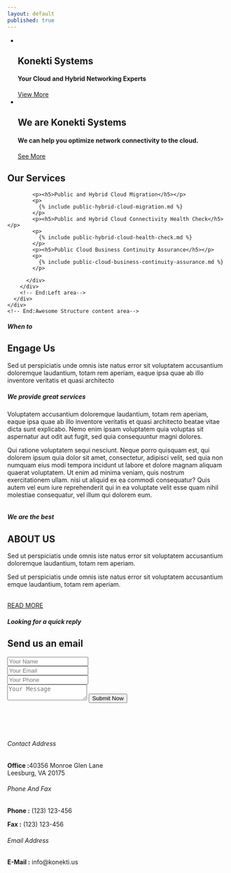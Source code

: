 ```yaml
---
layout: default
published: true
---
```

 
<section class="services-outer-area" id="home">
  <div class="main-banner">
    <a href="#" name="scroll-top-div"></a>
    <div class="overlay-mask">
      <div class="container">
        <!-- Start:Slider area -->
        <div class="slider">
          <div class="flexslider">
            <ul class="slides">
                <!-- Start: Banner Slide 01 -->
              <li>
                <img alt="" src="{{ site.baseurl }}/assets/banner-1.png" >
                <div class="caption">
                  <h2>Konekti Systems</h2>
                  <h4>Your Cloud and Hybrid Networking Experts</h4>
                  <a class="button-large" href="#">View More</a>
                </div>
              </li>
              <!-- End: Banner Slide 01 -->
              <!-- Start: Banner Slide 02 -->
              <li>
                <img alt="" src="{{ site.baseurl }}/assets/consult.png">
                <div class="caption">
                  <h2>We are Konekti Systems</h2>
                  <h4>We can help you optimize network connectivity to the cloud.</h4>
                  <a class="button-large" href="#">See More</a>
                </div>
              </li>
                <!-- End: Banner Slide 02 -->
            </ul>
          </div>
        </div>
        <!-- End:Slider area -->
      </div>
    </div>
  </div>
</section>
  <!-- =================================================
  Banner Area End -->
  <!-- Services Content Area  Start 
  ====================================================== -->
  <section class="about-text-outer-area" id="services">
    <!-- Start:Services content area-->
    <div class="container">
      <div class="content-area">
        <!-- Start:Left area-->
        <div class="col-md-12">
          <div class="main-title left-align">
              <h1>Our Services</h1>
          </div>
          <div class="text-box">

            <p><h5>Public and Hybrid Cloud Migration</h5></p>
            <p>
              {% include public-hybrid-cloud-migration.md %}
            </p>
            <p><h5>Public and Hybrid Cloud Connectivity Health Check</h5></p>
            <p>
              {% include public-hybrid-cloud-health-check.md %}
            </p>
            <p><h5>Public Cloud Business Continuity Assurance</h5></p>
            <p>
              {% include public-cloud-business-continuity-assurance.md %}
            </p>

          </div>
        </div>			
        <!-- End:Left area-->      
      </div>
    </div>
    <!-- End:Awesome Structure content area-->
  </section>
  <!-- =================================================
  When to Engage Us Content Area  End -->   
  <!-- When to Engage Us Content Area  Start 
  ====================================================== -->
  <section class="about-text-outer-area" id="engage">
    <!-- Start:Engage content area-->
    <div class="container">
      <div class="content-area">
        <!-- Start:Left area-->
        <div class="left-side col-md-6">
          <div class="main-title left-align">
              <h5><span>When to</span></h5>
              <h1>Engage Us</h1>
          </div>
          <div class="text-box">
              <p>Sed ut perspiciatis unde omnis iste natus error sit voluptatem accusantium doloremque laudantium, totam rem aperiam, eaque ipsa quae ab illo inventore veritatis et quasi architecto</p>
              <h5><strong>We provide great services</strong></h5>
              <p>Voluptatem accusantium doloremque laudantium, totam rem aperiam, eaque ipsa quae ab illo inventore veritatis et quasi architecto beatae vitae dicta sunt explicabo. Nemo enim ipsam voluptatem quia voluptas sit aspernatur aut odit aut fugit, sed quia consequuntur magni dolores.</p>
              <p>Qui ratione voluptatem sequi nesciunt. Neque porro quisquam est, qui dolorem ipsum quia dolor sit amet, consectetur, adipisci velit, sed quia non numquam eius modi tempora incidunt ut labore et dolore magnam aliquam quaerat voluptatem. Ut enim ad minima veniam, quis nostrum exercitationem ullam. nisi ut aliquid ex ea commodi consequatur? Quis autem vel eum iure reprehenderit qui in ea voluptate velit esse quam nihil molestiae consequatur, vel illum qui dolorem eum.</p>
          </div>
        </div>			
        <!-- End:Left area-->      
        <!-- Start:Right area-->
        <div class="right-side col-md-6">
            <div class="img-holder">
                <img src="{{ site.baseurl }}/assets/software.png" alt=""> 
            </div>
        </div>
        <!-- End:Right area-->
      </div>
    </div>
    <!-- End:Awesome Structure content area-->
  </section>
  <!-- =================================================
  When to Engage Us Content Area  End -->   
  <!-- Testimonials Area Start 
  ====================================================== -->
  <div style="display:none">
  <section class="testimonials-area-outer light-grey" id="testimonials">
  <div class="container">
    <div class="content-area">
      <div class="main-title">
        <h5><span>Meet our happy clients</span></h5>
        <h2>Testimonials</h2>
      </div>
      <!-- Start: Testimonials -->
      <div class="testimonials-detail-sec">
        <!-- Loop through testimonials -->
        {% for client in site.data.testimonials %}
        <div class="col-md-4">
          <div class="testimonial-member">
            <div class="testimonial-box">	
              <div class="text-box">
                <center>
                  <h5>{{ client.name }}</h5>
                  <h6>{{ client.location }}</h6>
                  <hr>
                  <p>{{ client.description }}</p>
                </center>
              </div>
            </div>
          </div>
        </div>
        {% endfor %}        
      </div>
      <!-- End: Testimonials -->
    </div>
  </div>
  </section>
  <!-- =================================================
  Testimonials Area End -->
  </div>
  <!-- Key Skills Area  Start 
  ====================================================== -->
  <section class="key-skills-outer-area" id="about">
    <div class="container">
      <div class="content-area"> 
        <!-- Start:Right area-->
        <div class="right-side col-md-6">
            <div class="main-title left-align">
              <h5><span>We are the best</span></h5>
              <h1>ABOUT US</h1>
              <p>Sed ut perspiciatis unde omnis iste natus error sit voluptatem accusantium doloremque laudantium, totam rem aperiam.</p>
              <p>Sed ut perspiciatis unde omnis iste natus error sit voluptatem accusantium emque laudantium, totam rem aperiam.</p>
              <br>
              <a class="button-medium pull-left" href="">READ MORE</a>
            </div>
        </div>
        <!-- End:Right area-->
        <!-- Start:Left area-->
        <div class="left-side col-md-6">
            <div class="img-holder">
                <img src="{{ site.baseurl }}/assets/icons-1cs-v3-06.png" alt=""> 
            </div>
        </div>
        <!-- End:Left area-->
      </div>
    </div>
  </section>
  <!-- =================================================
      Home Fun Fact Area Start 
  ====================================================== -->
  <section class="home-fun-fact-area-outer-sec">
      <div class="home-fun-fact-area">
          <div class="container">
              <div style="display:none" class="fun-fact-sec">
                  <!-- Start:Fun Fact Items -->
                  <ul class="fun-fact-items">
                      <!-- Loop through fun facts -->
                      {% for fact in site.data.facts %}
                      <li>
                          <div class="icon"><i class="fa fa-{{ fact.icon }}" aria-hidden="true"></i></div>
                          <div class="text">
                              <h2>{{ fact.number }}</h2>
                              <p>{{ fact.text }}Clients</p>
                          </div>	
                      </li>
                      {% endfor %}
                  </ul>
                  <!-- End:Fun Fact Items -->
              </div>
          </div>
          </div>
  </section>
  <!-- =================================================
   Content Area Start 
  ====================================================== -->
  <section class="contact-area-outer  "  id="contact-us">
  <div class="contact-form-sec ">
        <!-- Start: Form Area -->
          <div class="container">
              <div class="content-area clearfix">
                  <div class="main-title">
                    <h5>Looking for a quick reply</h5>
                      <h1>Send us an email</h1>
                  </div>
                  <div class="form-sec">
                      <form name="contact" action="https://formspree.io/{{ site.email }}" method="POST" id = 'enquire'>
                          <div class="col-md-4">
                              <input type="text" id="contact-name" name = 'Name' placeholder="Your Name" class="text-field-box ">
                          </div>
                          <div class="col-md-4">
                              <input type="text" id="contact-email" name="_replyto" placeholder="Your Email" class="text-field-box ">
                          </div>
                          <div class="col-md-4">
                              <input type="text" id="contact-number" name = 'Mobile' placeholder="Your Phone" class="text-field-box ">
                          </div>
                          <div class="col-md-12">
                              <textarea id="contact-msg" class="text-field-box" name = 'Message' placeholder="Your Message"></textarea>
                              <button name="contact" type="submit" id="contact-submit" class="button-medium">Submit Now</button>
                          </div>
                          <div class="error-item">
                              <div id="contact-loading" style="display: none;"> Email Sending... </div>
                              <div id="contact-success" style="display: none;"> 
                                  Your message sent sucessfully to our team and they will be in touch with you asap. 
                              </div>
                              <div id="contact-failed" style="display: none;"> 
                                  Error! Message sending failed, try again soon. 
                              </div>
                          </div> 
                      </form>
                  </div>	
              </div>
          </div> 
          <!-- End: Form Area -->
      </div>    
  <!-- Start:Contact Details Area -->
    <div class="contact-sec-contents">
      <div class="container"><br><br><br>
                <div class="contact-info">
                    <!-- Start:Phone Number -->
          <div class="col-md-4">
            <div class="features-box">
              <div class="features-icon"><i class="fa fa-building-o"></i></div>
              <div class="features-text">
                <h6>Contact Address</h6>
                <p><strong>Office :</strong>40356 Monroe Glen Lane<br>
                  Leesburg, VA 20175</p>
              </div>
            </div>
          </div>
                      <!-- End:Phone Number -->     
                      <!-- Start:Address -->
          <div class="col-md-4">
            <div class="features-box">
              <div class="features-icon"><i class="fa fa-phone"></i></div>
              <div class="features-text">
                <h6>Phone And Fax</h6>
                <p><strong>Phone :</strong> (123) 123-456</p>
                <p><strong>Fax :</strong> (123) 123-456</p>
              </div>
            </div>
          </div>
                      <!-- End:Address -->    
                      <!-- Start:Email -->
          <div class="col-md-4">
            <div class="features-box">
              <div class="features-icon"> <i class="fa fa-envelope-o"></i></div>
              <div class="features-text">
                <h6>Email Address</h6>
                <p><strong>E-Mail :</strong> 
                   info@konekti.us
                </p>
              </div>
            </div>
          </div>
                      <!-- End:Email -->
        </div>
      </div>
    </div>
  <!-- End:Contact Details Area -->
      <!-- Start:
  <div class="map-area">
    <iframe src="https://www.google.com/maps/embed?pb=!1m14!1m8!1m3!1d14604.264638061977!2d90.37898279999999!3d23.7806583!3m2!1i1024!2i768!4f13.1!3m3!1m2!1s0x0%3A0x3ebb5b921e528ab!2z4Kas4Ka-4KaC4Kay4Ka-4Kam4KeH4Ka2IOCmrOCmv-CmruCmvuCmqCDgpqzgpr7gprngpr_gpqjgp4Ag4Kav4Ka-4Kam4KeB4KaY4Kaw!5e0!3m2!1sbn!2sbd!4v1494351475759" width="100%" height="290" frameborder="0" style="border:0" allowfullscreen></iframe>
  </div> 
  ================================================
  End:Map Area -->  
</section>
